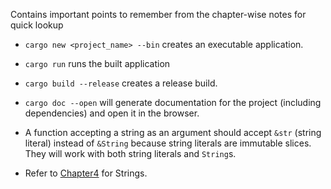 Contains important points to remember from the chapter-wise notes for quick lookup

- `cargo new <project_name> --bin` creates an executable application.
- `cargo run` runs the built application
- `cargo build --release` creates a release build.
- `cargo doc --open` will generate documentation for the project (including dependencies) and open it in the browser.

- A function accepting a string as an argument should accept `&str` (string literal) instead of `&String` because string literals are immutable slices. They will work with both string literals and `String`s.
- Refer to [Chapter4](./The-Book/Chapter4%20-%20Understanding%20Ownership/slices.md) for Strings.